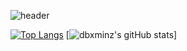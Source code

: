 

![header](https://capsule-render.vercel.app/api?type=waving&color=6694D0&height=350&section=header&text=minz&desc=Hello%20&descSize=25&fontSize=40&fontColor=FFFFFF)
<!-- [![Top Langs](https://github-readme-stats.vercel.app/api/top-langs/?username=dbxminz&layout=compact&theme=nord)](https://github.com/dbxminz) -->

[![Top Langs](https://github-readme-stats.vercel.app/api/top-langs/?username=dbxminz&layout=compact&theme=nord)](https://github.com/dbxminz/github-readme-stats) [![dbxminz's gitHub stats](https://github-readme-stats.vercel.app/api?username=dbxminz&theme=nord&show_icons=true)]





